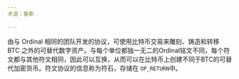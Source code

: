 ```yaml
---
术语：鲁斯

---
```

由与 Ordinal 相同的团队开发的协议，可使用比特币交易来雕刻、铸造和转移 BTC 之外的可替代数字资产。与每个单位都独一无二的Ordinal铭文不同，每个符文都与其他符文相同，因此可以互换，从而可以在比特币上创建不同于BTC的可替代加密货币。符文协议的信息称为符石，存储在 `OP_RETURN`中。